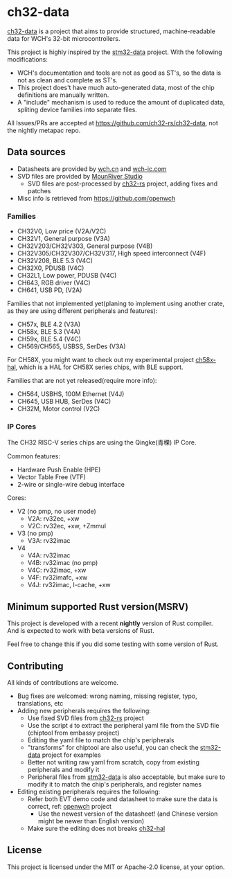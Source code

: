 # ch32-data

[ch32-data](https://github.com/ch32-rs/ch32-data) is a project that aims to provide structured, machine-readable data for WCH's 32-bit microcontrollers.

This project is highly inspired by the [stm32-data](https://github.com/embassy-rs/stm32-data) project.
With the following modifications:

- WCH's documentation and tools are not as good as ST's, so the data is not as clean and complete as ST's.
- This project does't have much auto-generated data, most of the chip definitions are manually written.
- A "include" mechanism is used to reduce the amount of duplicated data, spliting device families into separate files.

All Issues/PRs are accepted at <https://github.com/ch32-rs/ch32-data>, not the nightly metapac repo.

## Data sources

- Datasheets are provided by [wch.cn](https://www.wch.cn/) and [wch-ic.com](https://wch-ic.com/)
- SVD files are provided by [MounRiver Studio](https://www.mounriver.com/)
  - SVD files are post-processed by [ch32-rs](https://github.com/ch32-rs/ch32-rs) project, adding fixes and patches
- Misc info is retrieved from <https://github.com/openwch>

### Families

- CH32V0, Low price (V2A/V2C)
- CH32V1, General purpose (V3A)
- CH32V203/CH32V303, General purpose (V4B)
- CH32V305/CH32V307/CH32V317, High speed interconnect (V4F)
- CH32V208, BLE 5.3 (V4C)
- CH32X0, PDUSB (V4C)
- CH32L1, Low power, PDUSB (V4C)
- CH643, RGB driver (V4C)
- CH641, USB PD, (V2A)

Families that not implemented yet(planing to implement using another crate, as they are using different peripherals and features):

- CH57x, BLE 4.2 (V3A)
- CH58x, BLE 5.3 (V4A)
- CH59x, BLE 5.4 (V4C)
- CH569/CH565, USBSS, SerDes (V3A)

For CH58X, you might want to check out my experimental project [ch58x-hal](https://github.com/ch32-rs/ch58x-hal),
which is a HAL for CH58X series chips, with BLE support.

Families that are not yet released(require more info):

- CH564, USBHS, 100M Ethernet (V4J)
- CH645, USB HUB, SerDes (V4C)
- CH32M, Motor control (V2C)

### IP Cores

The CH32 RISC-V series chips are using the Qingke(青稞) IP Core.

Common features:

- Hardware Push Enable (HPE)
- Vector Table Free (VTF)
- 2-wire or single-wire debug interface

Cores:

- V2 (no pmp, no user mode)
  - V2A: rv32ec, +xw
  - V2C: rv32ec, +xw, +Zmmul
- V3 (no pmp)
  - V3A: rv32imac
- V4
  - V4A: rv32imac
  - V4B: rv32imac (no pmp)
  - V4C: rv32imac, +xw
  - V4F: rv32imafc, +xw
  - V4J: rv32imac, I-cache, +xw

## Minimum supported Rust version(MSRV)

This project is developed with a recent **nightly** version of Rust compiler. And is expected to work with beta versions of Rust.

Feel free to change this if you did some testing with some version of Rust.

## Contributing

All kinds of contributions are welcome.

- Bug fixes are welcomed: wrong naming, missing register, typo, translations, etc
- Adding new peripherals requires the following:
  - Use fixed SVD files from [ch32-rs](https://github.com/ch32-rs/ch32-rs) project
  - Use the script `d` to extract the peripheral yaml file from the SVD file (chiptool from embassy project)
  - Editing the yaml file to match the chip's peripherals
  - "transforms" for chiptool are also useful, you can check the [stm32-data](https://github.com/embassy-rs/stm32-data) project for examples
  - Better not writing raw yaml from scratch, copy from existing peripherals and modify it
  - Peripheral files from [stm32-data](https://github.com/embassy-rs/stm32-data) is also acceptable, but make sure to modify it to match the chip's peripherals, and register names
- Editing existing peripherals requires the following:
  - Refer both EVT demo code and datasheet to make sure the data is correct, ref: [openwch](https://github.com/openwch) project
    - Use the newest version of the datasheet! (and Chinese version might be newer than English version)
  - Make sure the editing does not breaks [ch32-hal](https://github.com/ch32-rs/ch32-hal)

## License

This project is licensed under the MIT or Apache-2.0 license, at your option.

